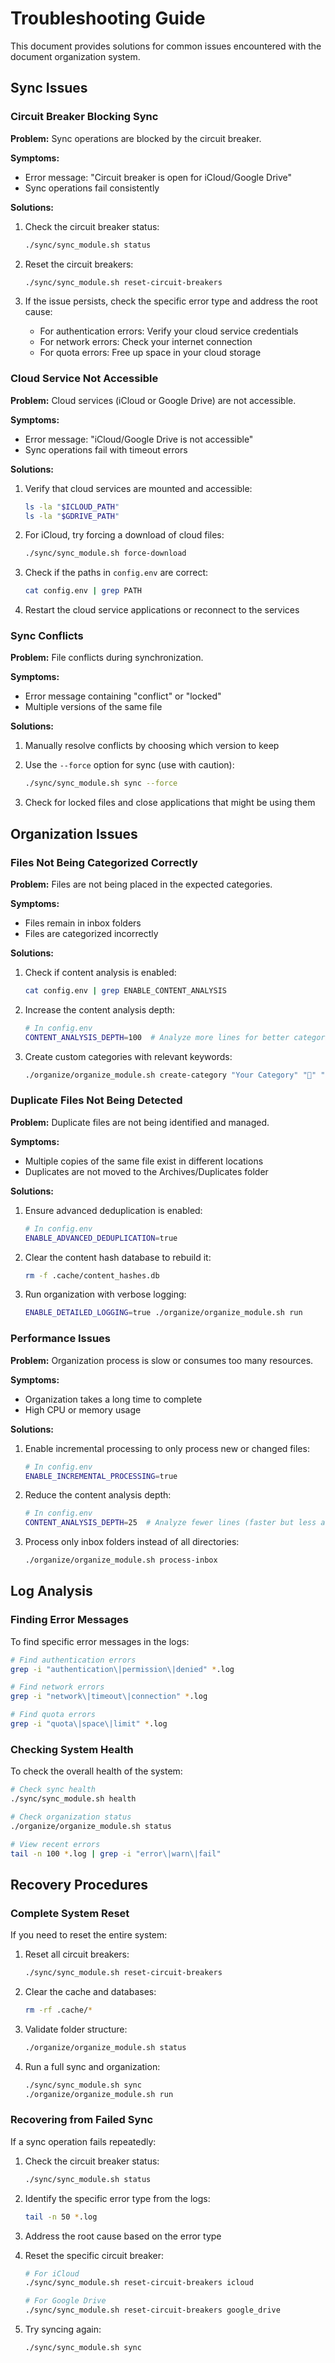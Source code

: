 # Troubleshooting Guide

This document provides solutions for common issues encountered with the document organization system.

## Sync Issues

### Circuit Breaker Blocking Sync

**Problem:** Sync operations are blocked by the circuit breaker.

**Symptoms:**
- Error message: "Circuit breaker is open for iCloud/Google Drive"
- Sync operations fail consistently

**Solutions:**
1. Check the circuit breaker status:
   ```bash
   ./sync/sync_module.sh status
   ```

2. Reset the circuit breakers:
   ```bash
   ./sync/sync_module.sh reset-circuit-breakers
   ```

3. If the issue persists, check the specific error type and address the root cause:
   - For authentication errors: Verify your cloud service credentials
   - For network errors: Check your internet connection
   - For quota errors: Free up space in your cloud storage

### Cloud Service Not Accessible

**Problem:** Cloud services (iCloud or Google Drive) are not accessible.

**Symptoms:**
- Error message: "iCloud/Google Drive is not accessible"
- Sync operations fail with timeout errors

**Solutions:**
1. Verify that cloud services are mounted and accessible:
   ```bash
   ls -la "$ICLOUD_PATH"
   ls -la "$GDRIVE_PATH"
   ```

2. For iCloud, try forcing a download of cloud files:
   ```bash
   ./sync/sync_module.sh force-download
   ```

3. Check if the paths in `config.env` are correct:
   ```bash
   cat config.env | grep PATH
   ```

4. Restart the cloud service applications or reconnect to the services

### Sync Conflicts

**Problem:** File conflicts during synchronization.

**Symptoms:**
- Error message containing "conflict" or "locked"
- Multiple versions of the same file

**Solutions:**
1. Manually resolve conflicts by choosing which version to keep
2. Use the `--force` option for sync (use with caution):
   ```bash
   ./sync/sync_module.sh sync --force
   ```

3. Check for locked files and close applications that might be using them

## Organization Issues

### Files Not Being Categorized Correctly

**Problem:** Files are not being placed in the expected categories.

**Symptoms:**
- Files remain in inbox folders
- Files are categorized incorrectly

**Solutions:**
1. Check if content analysis is enabled:
   ```bash
   cat config.env | grep ENABLE_CONTENT_ANALYSIS
   ```

2. Increase the content analysis depth:
   ```bash
   # In config.env
   CONTENT_ANALYSIS_DEPTH=100  # Analyze more lines for better categorization
   ```

3. Create custom categories with relevant keywords:
   ```bash
   ./organize/organize_module.sh create-category "Your Category" "🔖" "keyword1,keyword2,keyword3"
   ```

### Duplicate Files Not Being Detected

**Problem:** Duplicate files are not being identified and managed.

**Symptoms:**
- Multiple copies of the same file exist in different locations
- Duplicates are not moved to the Archives/Duplicates folder

**Solutions:**
1. Ensure advanced deduplication is enabled:
   ```bash
   # In config.env
   ENABLE_ADVANCED_DEDUPLICATION=true
   ```

2. Clear the content hash database to rebuild it:
   ```bash
   rm -f .cache/content_hashes.db
   ```

3. Run organization with verbose logging:
   ```bash
   ENABLE_DETAILED_LOGGING=true ./organize/organize_module.sh run
   ```

### Performance Issues

**Problem:** Organization process is slow or consumes too many resources.

**Symptoms:**
- Organization takes a long time to complete
- High CPU or memory usage

**Solutions:**
1. Enable incremental processing to only process new or changed files:
   ```bash
   # In config.env
   ENABLE_INCREMENTAL_PROCESSING=true
   ```

2. Reduce the content analysis depth:
   ```bash
   # In config.env
   CONTENT_ANALYSIS_DEPTH=25  # Analyze fewer lines (faster but less accurate)
   ```

3. Process only inbox folders instead of all directories:
   ```bash
   ./organize/organize_module.sh process-inbox
   ```

## Log Analysis

### Finding Error Messages

To find specific error messages in the logs:

```bash
# Find authentication errors
grep -i "authentication\|permission\|denied" *.log

# Find network errors
grep -i "network\|timeout\|connection" *.log

# Find quota errors
grep -i "quota\|space\|limit" *.log
```

### Checking System Health

To check the overall health of the system:

```bash
# Check sync health
./sync/sync_module.sh health

# Check organization status
./organize/organize_module.sh status

# View recent errors
tail -n 100 *.log | grep -i "error\|warn\|fail"
```

## Recovery Procedures

### Complete System Reset

If you need to reset the entire system:

1. Reset all circuit breakers:
   ```bash
   ./sync/sync_module.sh reset-circuit-breakers
   ```

2. Clear the cache and databases:
   ```bash
   rm -rf .cache/*
   ```

3. Validate folder structure:
   ```bash
   ./organize/organize_module.sh status
   ```

4. Run a full sync and organization:
   ```bash
   ./sync/sync_module.sh sync
   ./organize/organize_module.sh run
   ```

### Recovering from Failed Sync

If a sync operation fails repeatedly:

1. Check the circuit breaker status:
   ```bash
   ./sync/sync_module.sh status
   ```

2. Identify the specific error type from the logs:
   ```bash
   tail -n 50 *.log
   ```

3. Address the root cause based on the error type

4. Reset the specific circuit breaker:
   ```bash
   # For iCloud
   ./sync/sync_module.sh reset-circuit-breakers icloud
   
   # For Google Drive
   ./sync/sync_module.sh reset-circuit-breakers google_drive
   ```

5. Try syncing again:
   ```bash
   ./sync/sync_module.sh sync
   ```